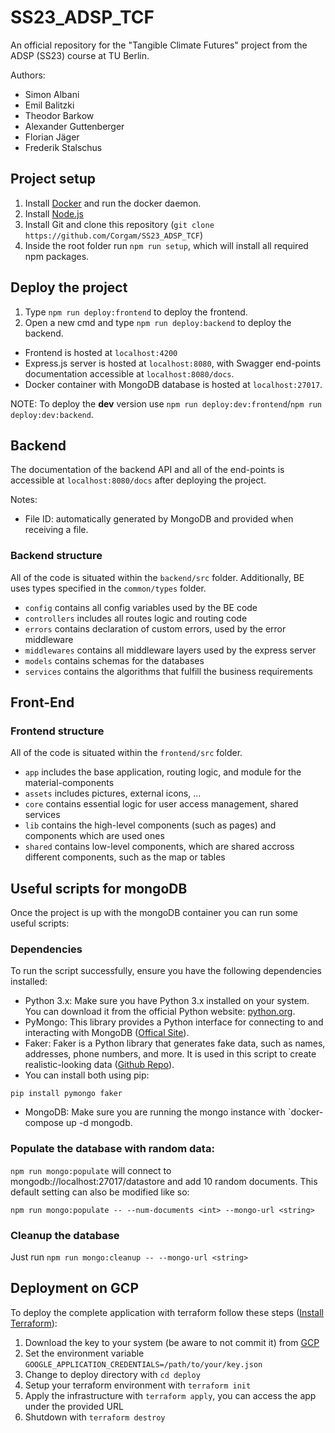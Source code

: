 # SS23_ADSP_TCF

An official repository for the "Tangible Climate Futures" project from the ADSP (SS23) course at TU Berlin.

Authors:

- Simon Albani
- Emil Balitzki
- Theodor Barkow
- Alexander Guttenberger
- Florian Jäger
- Frederik Stalschus

## Project setup

1. Install [Docker](https://docs.docker.com/engine/install/) and run the docker daemon.
2. Install [Node.js](https://nodejs.org/en)
3. Install Git and clone this repository (`git clone https://github.com/Corgam/SS23_ADSP_TCF`)
4. Inside the root folder run `npm run setup`, which will install all required npm packages.

## Deploy the project

1. Type `npm run deploy:frontend` to deploy the frontend.
2. Open a new cmd and type `npm run deploy:backend` to deploy the backend.

- Frontend is hosted at `localhost:4200`
- Express.js server is hosted at `localhost:8080`, with Swagger end-points documentation accessible at `localhost:8080/docs`.
- Docker container with MongoDB database is hosted at `localhost:27017`.

NOTE: To deploy the **dev** version use `npm run deploy:dev:frontend`/`npm run deploy:dev:backend`.

## Backend

The documentation of the backend API and all of the end-points is accessible at `localhost:8080/docs` after deploying the project.

Notes:

- File ID: automatically generated by MongoDB and provided when receiving a file.

### Backend structure

All of the code is situated within the `backend/src` folder.
Additionally, BE uses types specified in the `common/types` folder.

- `config` contains all config variables used by the BE code
- `controllers` includes all routes logic and routing code
- `errors` contains declaration of custom errors, used by the error middleware
- `middlewares` contains all middleware layers used by the express server
- `models` contains schemas for the databases
- `services` contains the algorithms that fulfill the business requirements

## Front-End

### Frontend structure

All of the code is situated within the `frontend/src` folder.

- `app` includes the base application, routing logic, and module for the material-components
- `assets` includes pictures, external icons, ...
- `core` contains essential logic for user access management, shared services
- `lib` contains the high-level components (such as pages) and components which are used ones
- `shared` contains low-level components, which are shared accross different components, such as the map or tables

## Useful scripts for mongoDB
Once the project is up with the mongoDB container you can run some useful scripts:

### Dependencies
To run the script successfully, ensure you have the following dependencies installed:
- Python 3.x: Make sure you have Python 3.x installed on your system. You can download it from the official Python website: [python.org](https://www.python.org/).
- PyMongo: This library provides a Python interface for connecting to and interacting with MongoDB ([Offical Site](https://www.mongodb.com/docs/drivers/pymongo/)). 
- Faker: Faker is a Python library that generates fake data, such as names, addresses, phone numbers, and more. It is used in this script to create realistic-looking data ([Github Repo](https://github.com/joke2k/faker)).
- You can install both using pip:
```
pip install pymongo faker
```
- MongoDB: Make sure you are running the mongo instance with `docker-compose up -d mongodb.

### Populate the database with random data:
`npm run mongo:populate` will connect to mongodb://localhost:27017/datastore and add 10 random documents.
This default setting can also be modified like so: 
```
npm run mongo:populate -- --num-documents <int> --mongo-url <string>
```

### Cleanup the database
Just run `npm run mongo:cleanup -- --mongo-url <string>`

## Deployment on GCP
To deploy the complete application with terraform follow these steps ([Install Terraform](https://developer.hashicorp.com/terraform/downloads)):
1. Download the key to your system (be aware to not commit it) from [GCP](https://console.cloud.google.com/iam-admin/serviceaccounts/details/104857105655565907431/keys?project=adsp-387109&supportedpurview=project)
2. Set the environment variable `GOOGLE_APPLICATION_CREDENTIALS=/path/to/your/key.json`
3. Change to deploy directory with `cd deploy`
4. Setup your terraform environment with `terraform init`
5. Apply the infrastructure with `terraform apply`, you can access the app under the provided URL
6. Shutdown with `terraform destroy`

